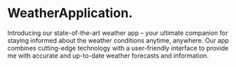 # WeatherApplication.
Introducing our state-of-the-art weather app – your ultimate companion for staying informed about the weather conditions anytime, anywhere. Our app combines cutting-edge technology with a user-friendly interface to provide me with accurate and up-to-date weather forecasts and information.
